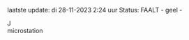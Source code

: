 laatste update: 
di 28-11-2023  2:24   uur 
Status: FAALT - geel - 
<div class="service R">J</div><div class="service Y">microstation</div>